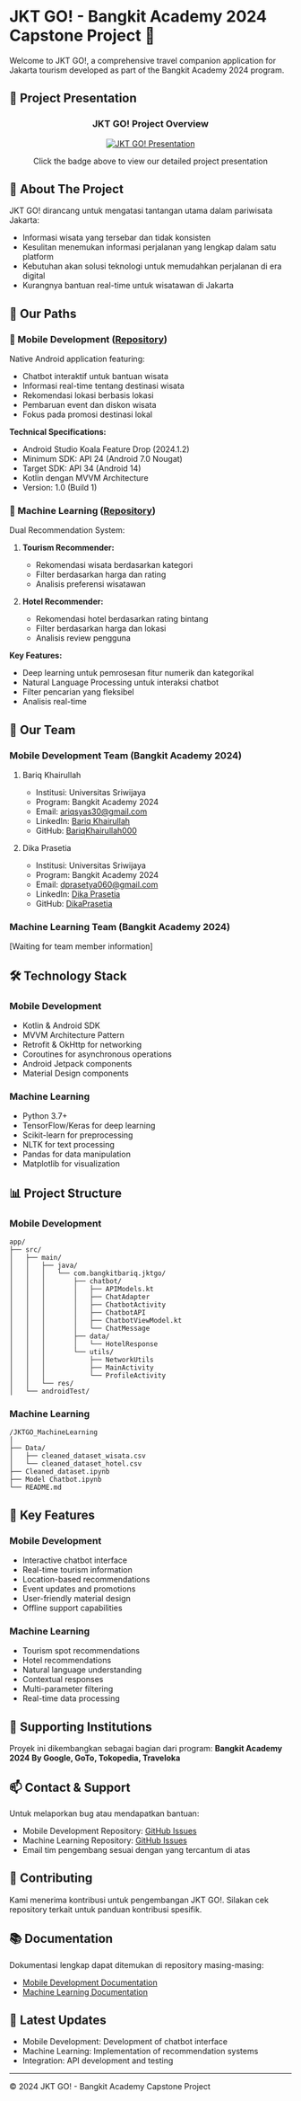 # JKT GO! - Bangkit Academy 2024 Capstone Project 🚀

Welcome to JKT GO!, a comprehensive travel companion application for Jakarta tourism developed as part of the Bangkit Academy 2024 program.

## 🎯 Project Presentation
<div align="center">
  
### JKT GO! Project Overview
[![JKT GO! Presentation](https://img.shields.io/badge/Canva-%2300C4CC.svg?style=for-the-badge&logo=Canva&logoColor=white)](https://www.canva.com/design/DAGY_fO6U9o/kRhv7d5qS9az3yXLxsTOwQ/view?utm_content=DAGY_fO6U9o&utm_campaign=designshare&utm_medium=link2&utm_source=uniquelinks&utlId=h87a3ba2545)

Click the badge above to view our detailed project presentation
</div>

## 🌟 About The Project
JKT GO! dirancang untuk mengatasi tantangan utama dalam pariwisata Jakarta:
- Informasi wisata yang tersebar dan tidak konsisten
- Kesulitan menemukan informasi perjalanan yang lengkap dalam satu platform
- Kebutuhan akan solusi teknologi untuk memudahkan perjalanan di era digital
- Kurangnya bantuan real-time untuk wisatawan di Jakarta

## 🎯 Our Paths

### 📱 Mobile Development ([Repository](https://github.com/BariqKhairullah000/JKTGO))
Native Android application featuring:
- Chatbot interaktif untuk bantuan wisata
- Informasi real-time tentang destinasi wisata
- Rekomendasi lokasi berbasis lokasi
- Pembaruan event dan diskon wisata
- Fokus pada promosi destinasi lokal

**Technical Specifications:**
- Android Studio Koala Feature Drop (2024.1.2)
- Minimum SDK: API 24 (Android 7.0 Nougat)
- Target SDK: API 34 (Android 14)
- Kotlin dengan MVVM Architecture
- Version: 1.0 (Build 1)

### 🤖 Machine Learning ([Repository](https://github.com/[username]/JKTGO_MachineLearning))
Dual Recommendation System:
1. **Tourism Recommender:**
   - Rekomendasi wisata berdasarkan kategori
   - Filter berdasarkan harga dan rating
   - Analisis preferensi wisatawan

2. **Hotel Recommender:**
   - Rekomendasi hotel berdasarkan rating bintang
   - Filter berdasarkan harga dan lokasi
   - Analisis review pengguna

**Key Features:**
- Deep learning untuk pemrosesan fitur numerik dan kategorikal
- Natural Language Processing untuk interaksi chatbot
- Filter pencarian yang fleksibel
- Analisis real-time

## 👥 Our Team

### Mobile Development Team (Bangkit Academy 2024)
1. Bariq Khairullah
   - Institusi: Universitas Sriwijaya
   - Program: Bangkit Academy 2024
   - Email: ariqsyas30@gmail.com
   - LinkedIn: [Bariq Khairullah](http://www.linkedin.com/in/bariqkhairullah)
   - GitHub: [BariqKhairullah000](https://github.com/BariqKhairullah000)

2. Dika Prasetia
   - Institusi: Universitas Sriwijaya
   - Program: Bangkit Academy 2024
   - Email: dprasetya060@gmail.com
   - LinkedIn: [Dika Prasetia](http://www.linkedin.com/in/dikaprasetia)
   - GitHub: [DikaPrasetia](https://github.com/DikaPrasetia)

### Machine Learning Team (Bangkit Academy 2024)
[Waiting for team member information]

## 🛠️ Technology Stack

### Mobile Development
- Kotlin & Android SDK
- MVVM Architecture Pattern
- Retrofit & OkHttp for networking
- Coroutines for asynchronous operations
- Android Jetpack components
- Material Design components

### Machine Learning
- Python 3.7+
- TensorFlow/Keras for deep learning
- Scikit-learn for preprocessing
- NLTK for text processing
- Pandas for data manipulation
- Matplotlib for visualization

## 📊 Project Structure

### Mobile Development
```
app/
├── src/
│   ├── main/
│   │   ├── java/
│   │   │   └── com.bangkitbariq.jktgo/
│   │   │       ├── chatbot/
│   │   │       │   ├── APIModels.kt
│   │   │       │   ├── ChatAdapter
│   │   │       │   ├── ChatbotActivity
│   │   │       │   ├── ChatbotAPI
│   │   │       │   ├── ChatbotViewModel.kt
│   │   │       │   └── ChatMessage
│   │   │       ├── data/
│   │   │       │   └── HotelResponse
│   │   │       └── utils/
│   │   │           ├── NetworkUtils
│   │   │           ├── MainActivity
│   │   │           └── ProfileActivity
│   │   └── res/
│   └── androidTest/
```

### Machine Learning
```
/JKTGO_MachineLearning 
│
├── Data/
│   ├── cleaned_dataset_wisata.csv
│   └── cleaned_dataset_hotel.csv
├── Cleaned_dataset.ipynb 
├── Model Chatbot.ipynb 
└── README.md
```

## 📱 Key Features

### Mobile Development
- Interactive chatbot interface
- Real-time tourism information
- Location-based recommendations
- Event updates and promotions
- User-friendly material design
- Offline support capabilities

### Machine Learning
- Tourism spot recommendations
- Hotel recommendations
- Natural language understanding
- Contextual responses
- Multi-parameter filtering
- Real-time data processing

## 🏢 Supporting Institutions
Proyek ini dikembangkan sebagai bagian dari program:
**Bangkit Academy 2024 By Google, GoTo, Tokopedia, Traveloka**

## 📫 Contact & Support
Untuk melaporkan bug atau mendapatkan bantuan:
- Mobile Development Repository: [GitHub Issues](https://github.com/JKTGO/JKTGO-MobileDevelopment/issues)
- Machine Learning Repository: [GitHub Issues](https://github.com/JKTGO/JKTGO-MachineLearning/issues)
- Email tim pengembang sesuai dengan yang tercantum di atas

## 🤝 Contributing
Kami menerima kontribusi untuk pengembangan JKT GO!. Silakan cek repository terkait untuk panduan kontribusi spesifik.

## 📚 Documentation
Dokumentasi lengkap dapat ditemukan di repository masing-masing:
- [Mobile Development Documentation](https://github.com/JKTGO/JKTGO-MobileDevelopment)
- [Machine Learning Documentation](https://github.com/JKTGO/JKTGO-MachineLearning)

## 🔄 Latest Updates
- Mobile Development: Development of chatbot interface
- Machine Learning: Implementation of recommendation systems
- Integration: API development and testing

---
© 2024 JKT GO! - Bangkit Academy Capstone Project
